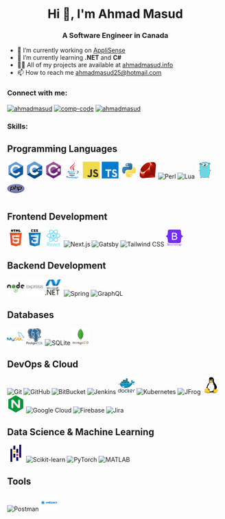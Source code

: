 
<h1 align="center">Hi 👋, I'm Ahmad Masud</h1>
<h3 align="center">A Software Engineer in Canada</h3>

- 🔭 I’m currently working on [AppliSense](https://applisense.vercel.app)
- 🌱 I’m currently learning **.NET** and **C#**
- 👨‍💻 All of my projects are available at [ahmadmasud.info](https://ahmadmasud.info)
- 📫 How to reach me [ahmadmasud25@hotmail.com](mailto:ahmadmasud25@hotmail.com)

<h3 align="left">Connect with me:</h3>
<p align="left">
<a href="https://linkedin.com/in/ahmadmasud" target="blank"><img align="center" src="https://raw.githubusercontent.com/rahuldkjain/github-profile-readme-generator/master/src/images/icons/Social/linked-in-alt.svg" alt="ahmadmasud" height="30" width="40" /></a>
<a href="https://www.youtube.com/@Comp-Code" target="blank"><img align="center" src="https://raw.githubusercontent.com/rahuldkjain/github-profile-readme-generator/master/src/images/icons/Social/youtube.svg" alt="comp-code" height="30" width="40" /></a>
<a href="https://www.leetcode.com/ahmadmasud" target="blank"><img align="center" src="https://raw.githubusercontent.com/rahuldkjain/github-profile-readme-generator/master/src/images/icons/Social/leet-code.svg" alt="ahmadmasud" height="30" width="40" /></a>
</p>

<h3 align="left">Skills:</h3>

## Programming Languages
<img src="https://raw.githubusercontent.com/devicons/devicon/master/icons/c/c-original.svg" alt="C" height="40">
<img src="https://raw.githubusercontent.com/devicons/devicon/master/icons/cplusplus/cplusplus-original.svg" alt="C++" height="40">
<img src="https://raw.githubusercontent.com/devicons/devicon/master/icons/csharp/csharp-original.svg" alt="C#" height="40">
<img src="https://raw.githubusercontent.com/devicons/devicon/master/icons/java/java-original.svg" alt="Java" height="40">
<img src="https://raw.githubusercontent.com/devicons/devicon/master/icons/javascript/javascript-original.svg" alt="JavaScript" height="40">
<img src="https://raw.githubusercontent.com/devicons/devicon/master/icons/typescript/typescript-original.svg" alt="TypeScript" height="40">
<img src="https://raw.githubusercontent.com/devicons/devicon/master/icons/python/python-original.svg" alt="Python" height="40">
<img src="https://raw.githubusercontent.com/devicons/devicon/master/icons/ruby/ruby-original.svg" alt="Ruby" height="40">
<img src="https://api.iconify.design/logos-perl.svg" alt="Perl" height="40">
<img src="https://www.vectorlogo.zone/logos/lua/lua-icon.svg" alt="Lua" height="40">
<img src="https://raw.githubusercontent.com/devicons/devicon/master/icons/go/go-original.svg" alt="Go" height="40">
<img src="https://raw.githubusercontent.com/devicons/devicon/master/icons/php/php-original.svg" alt="PHP" height="40">

## Frontend Development
<img src="https://raw.githubusercontent.com/devicons/devicon/master/icons/html5/html5-original-wordmark.svg" alt="HTML" height="40">
<img src="https://raw.githubusercontent.com/devicons/devicon/master/icons/css3/css3-original-wordmark.svg" alt="CSS" height="40">
<img src="https://raw.githubusercontent.com/devicons/devicon/master/icons/react/react-original-wordmark.svg" alt="React.js" height="40">
<img src="https://cdn.worldvectorlogo.com/logos/nextjs-2.svg" alt="Next.js" height="40">
<img src="https://www.vectorlogo.zone/logos/gatsbyjs/gatsbyjs-icon.svg" alt="Gatsby" height="40">
<img src="https://www.vectorlogo.zone/logos/tailwindcss/tailwindcss-icon.svg" alt="Tailwind CSS" height="40">
<img src="https://raw.githubusercontent.com/devicons/devicon/master/icons/bootstrap/bootstrap-plain-wordmark.svg" alt="Bootstrap" height="40">

## Backend Development
<img src="https://raw.githubusercontent.com/devicons/devicon/master/icons/nodejs/nodejs-original-wordmark.svg" alt="Node.js" height="40">
<img src="https://raw.githubusercontent.com/devicons/devicon/master/icons/express/express-original-wordmark.svg" alt="Express.js" height="40">
<img src="https://raw.githubusercontent.com/devicons/devicon/master/icons/dot-net/dot-net-original-wordmark.svg" alt=".NET" height="40">
<img src="https://www.vectorlogo.zone/logos/springio/springio-icon.svg" alt="Spring" height="40">
<img src="https://www.vectorlogo.zone/logos/graphql/graphql-icon.svg" alt="GraphQL" height="40">

## Databases
<img src="https://raw.githubusercontent.com/devicons/devicon/master/icons/mysql/mysql-original-wordmark.svg" alt="MySQL" height="40">
<img src="https://raw.githubusercontent.com/devicons/devicon/master/icons/postgresql/postgresql-original-wordmark.svg" alt="PostgreSQL" height="40">
<img src="https://www.vectorlogo.zone/logos/sqlite/sqlite-icon.svg" alt="SQLite" height="40">
<img src="https://raw.githubusercontent.com/devicons/devicon/master/icons/mongodb/mongodb-original-wordmark.svg" alt="MongoDB" height="40">

## DevOps & Cloud
<img src="https://www.vectorlogo.zone/logos/git-scm/git-scm-icon.svg" alt="Git" height="40">
<img src="https://www.vectorlogo.zone/logos/github/github-icon.svg" alt="GitHub" height="40">
<img src="https://www.vectorlogo.zone/logos/bitbucket/bitbucket-icon.svg" alt="BitBucket" height="40">
<img src="https://www.vectorlogo.zone/logos/jenkins/jenkins-icon.svg" alt="Jenkins" height="40">
<img src="https://raw.githubusercontent.com/devicons/devicon/master/icons/docker/docker-original-wordmark.svg" alt="Docker" height="40">
<img src="https://www.vectorlogo.zone/logos/kubernetes/kubernetes-icon.svg" alt="Kubernetes" height="40">
<img src="https://www.vectorlogo.zone/logos/jfrog/jfrog-icon.svg" alt="JFrog" height="40">
<img src="https://raw.githubusercontent.com/devicons/devicon/master/icons/linux/linux-original.svg" alt="Linux" height="40">
<img src="https://raw.githubusercontent.com/devicons/devicon/master/icons/nginx/nginx-original.svg" alt="NGINX" height="40">
<img src="https://www.vectorlogo.zone/logos/google_cloud/google_cloud-icon.svg" alt="Google Cloud" height="40">
<img src="https://www.vectorlogo.zone/logos/firebase/firebase-icon.svg" alt="Firebase" height="40">
<img src="https://www.vectorlogo.zone/logos/atlassian_jira/atlassian_jira-icon.svg" alt="Jira" height="40">

## Data Science & Machine Learning
<img src="https://raw.githubusercontent.com/devicons/devicon/2ae2a900d2f041da66e950e4d48052658d850630/icons/pandas/pandas-original.svg" alt="Pandas" height="40">
<img src="https://upload.wikimedia.org/wikipedia/commons/0/05/Scikit_learn_logo_small.svg" alt="Scikit-learn" height="40">
<img src="https://www.vectorlogo.zone/logos/pytorch/pytorch-icon.svg" alt="PyTorch" height="40">
<img src="https://upload.wikimedia.org/wikipedia/commons/2/21/Matlab_Logo.png" alt="MATLAB" height="40">

## Tools
<img src="https://www.vectorlogo.zone/logos/getpostman/getpostman-icon.svg" alt="Postman" height="40">
<img src="https://raw.githubusercontent.com/devicons/devicon/d00d0969292a6569d45b06d3f350f463a0107b0d/icons/webpack/webpack-original-wordmark.svg" alt="Webpack" height="40">
